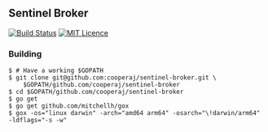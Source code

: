 Sentinel Broker
--

[![Build Status](https://travis-ci.org/cooperaj/sentinel-broker.svg?branch=master)](https://travis-ci.org/cooperaj/sentinel-broker) [![MIT Licence](https://badges.frapsoft.com/os/mit/mit.svg?v=103)](https://opensource.org/licenses/mit-license.php)

### Building
```shell
$ # Have a working $GOPATH
$ git clone git@github.com:cooperaj/sentinel-broker.git \
    $GOPATH/github.com/cooperaj/sentinel-broker
$ cd $GOPATH/github.com/cooperaj/sentinel-broker
$ go get
$ go get github.com/mitchellh/gox
$ gox -os="linux darwin" -arch="amd64 arm64" -osarch="\!darwin/arm64" -ldflags="-s -w"
```
